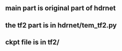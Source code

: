 ## main part is original part of hdrnet

## the tf2 part is in hdrnet/tem_tf2.py
## ckpt file is in tf2/
